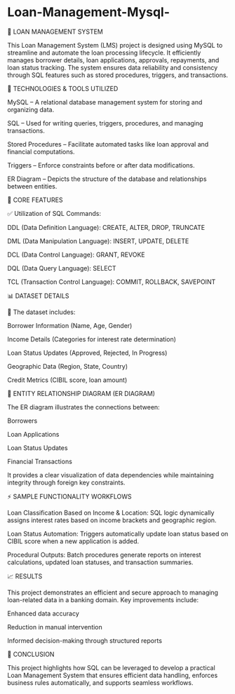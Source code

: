 # Loan-Management-Mysql-
💼 LOAN MANAGEMENT SYSTEM

This Loan Management System (LMS) project is designed using MySQL to streamline and automate the loan processing lifecycle. It efficiently manages borrower details, loan applications, approvals, repayments, and loan status tracking. The system ensures data reliability and consistency through SQL features such as stored procedures, triggers, and transactions.

🧰 TECHNOLOGIES & TOOLS UTILIZED

MySQL – A relational database management system for storing and organizing data.

SQL – Used for writing queries, triggers, procedures, and managing transactions.

Stored Procedures – Facilitate automated tasks like loan approval and financial computations.

Triggers – Enforce constraints before or after data modifications.

ER Diagram – Depicts the structure of the database and relationships between entities.

🔑 CORE FEATURES

✅ Utilization of SQL Commands:

DDL (Data Definition Language): CREATE, ALTER, DROP, TRUNCATE

DML (Data Manipulation Language): INSERT, UPDATE, DELETE

DCL (Data Control Language): GRANT, REVOKE

DQL (Data Query Language): SELECT

TCL (Transaction Control Language): COMMIT, ROLLBACK, SAVEPOINT

📊 DATASET DETAILS

📁 The dataset includes:

Borrower Information (Name, Age, Gender)

Income Details (Categories for interest rate determination)

Loan Status Updates (Approved, Rejected, In Progress)

Geographic Data (Region, State, Country)

Credit Metrics (CIBIL score, loan amount)

🧩 ENTITY RELATIONSHIP DIAGRAM (ER DIAGRAM)

The ER diagram illustrates the connections between:

Borrowers

Loan Applications

Loan Status Updates

Financial Transactions

It provides a clear visualization of data dependencies while maintaining integrity through foreign key constraints.

⚡ SAMPLE FUNCTIONALITY WORKFLOWS

Loan Classification Based on Income & Location: SQL logic dynamically assigns interest rates based on income brackets and geographic region.

Loan Status Automation: Triggers automatically update loan status based on CIBIL score when a new application is added.

Procedural Outputs: Batch procedures generate reports on interest calculations, updated loan statuses, and transaction summaries.

📈 RESULTS

This project demonstrates an efficient and secure approach to managing loan-related data in a banking domain. Key improvements include:

Enhanced data accuracy

Reduction in manual intervention

Informed decision-making through structured reports

🏁 CONCLUSION

This project highlights how SQL can be leveraged to develop a practical Loan Management System that ensures efficient data handling, enforces business rules automatically, and supports seamless workflows.
